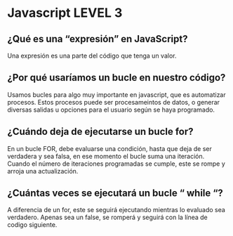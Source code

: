 
# Javascript LEVEL 3

## ¿Qué es una “expresión” en JavaScript?

Una expresión es una parte del código que tenga un valor.

## ¿Por qué usaríamos un bucle en nuestro código?

Usamos bucles para algo muy importante en javascript, que es automatizar procesos. Estos procesos puede ser procesameintos de datos, o generar diversas salidas u opciones para el usuario según se haya programado.

## ¿Cuándo deja de ejecutarse un bucle for?

En un bucle FOR, debe evaluarse una condición, hasta que deja de ser verdadera y sea falsa, en ese momento el bucle suma una iteración. Cuando el número de iteraciones programadas se cumple, este se rompe y arroja una actualización.

## ¿Cuántas veces se ejecutará un bucle “ while “?

A diferencia de un for, este se seguirá ejecutando mientras lo evaluado sea verdadero. Apenas sea un false, se romperá y seguirá con la línea de codigo siguiente.
